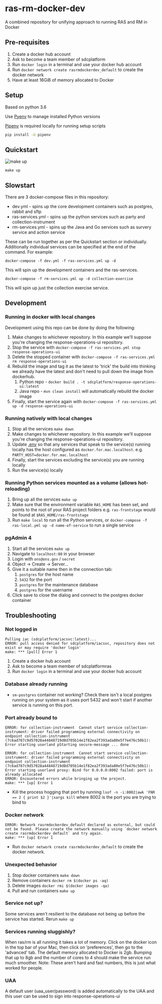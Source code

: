 # ras-rm-docker-dev
A combined repository for unifying approach to running RAS and RM in Docker

## Pre-requisites
1. Create a docker hub account
1. Ask to become a team member of sdcplatform
1. Run `docker login` in a terminal and use your docker hub account
1. Run `docker network create rasrmdockerdev_default` to create the docker network
1. Have at least 16GiB of memory allocated to Docker

## Setup
Based on python 3.6

Use [Pyenv](https://github.com/pyenv/pyenv) to manage installed Python versions

[Pipenv](https://docs.pipenv.org/) is required locally for running setup scripts

```bash
pip install -U pipenv
```

## Quickstart
![make up](https://media.giphy.com/media/xULW8lyhMJjzyO33sA/giphy.gif)
```
make up
```

## Slowstart

There are 3 docker-compose files in this repository:
- dev.yml - spins up the core development containers such as postgres, rabbit and sftp
- ras-services.yml - spins up the python services such as party and collection-instrument
- rm-services.yml - spins up the Java and Go services such as survery service and action service

These can be run together as per the Quickstart section or individually.  Additionally individual services can be specified at the end of the command. For example:

```
docker-compose -f dev.yml -f ras-services.yml up -d
```

This will spin up the development containers and the ras-services.

```
docker-compose -f rm-services.yml up -d collection-exercise
```

This will spin up just the collection exercise service.

## Development

### Running in docker with local changes
Development using this repo can be done by doing the following:

1. Make changes to whichever repository.  In this example we'll suppose you're changing the response-operations-ui repository.
1. Stop the service with `docker-compose -f ras-services.yml stop response-operations-ui`
1. Delete the stopped container with `docker-compose -f ras-services.yml rm response-operations-ui`
1. Rebuild the image and tag it as the latest to 'trick' the build into thinking we already have the latest and don't need to pull down the image from dockerhub.
    1. Python repo - `docker build . -t sdcplatform/response-operations-ui:latest`
    1. Java repo - `mvn clean install` will automatically rebuild the docker image
1. Finally, start the service again with `docker-compose -f ras-services.yml up -d response-operations-ui`

### Running natively with local changes
1. Stop all the services `make down`
1. Make changes to whichever repository.  In this example we'll suppose you're changing the response-operations-ui repository.
1. Update [.env](./.env) so that any services that speak to the service(s) running locally has the host configured as `docker.for.mac.localhost`. e.g. `PARTY_HOST=docker.for.mac.localhost`
1. Finally, start the services excluding the service(s) you are running locally
1. Run the service(s) locally

### Running Python services mounted as a volume (allows hot-reloading)
1. Bring up all the services `make up`
2. Make sure that the environment variable `RAS_HOME` has been set, and points to the root of your RAS project folders e.g. `ras-frontstage` would be found at `$RAS_HOME/ras-frontstage`
3. Run `make local` to run all the Python services, or `docker-compose -f ras-local.yml up -d name-of-service` to run a single service

### pgAdmin 4
1. Start all the services `make up`
1. Navigate to `localhost:80` in your browser
1. Login with `ons@ons.gov` / `secret`
1. Object -> Create -> Server...
1. Give it a suitable name then in the connection tab:
    1. `postgres` for the host name
    1. `5432` for the port
    1. `postgres` for the maintenance database
    1. `postgres` for the username
1. Click save to close the dialog and connect to the postgres docker container

## Troubleshooting
### Not logged in
```
Pulling iac (sdcplatform/iacsvc:latest)...
ERROR: pull access denied for sdcplatform/iacsvc, repository does not exist or may require 'docker login'
make: *** [pull] Error 1
```
1. Create a docker hub account
1. Ask to become a team member of sdcplatformras
1. Run `docker login` in a terminal and use your docker hub account

### Database already running
- `sm-postgres` container not working? Check there isn't a local postgres running on your system as it uses port 5432 and won't start if another service is running on this port.

### Port already bound to
```
ERROR: for collection-instrument  Cannot start service collection-instrument: driver failed programming external connectivity on endpoint collection-instrument (7c6ad787c9d57028a44848719d8d705b14e1f82ea2f393ada80e5f7e476c50b1): Error starting userland pStarting secure-message ... done

ERROR: for collection-instrument  Cannot start service collection-instrument: driver failed programming external connectivity on endpoint collection-instrument (7c6ad787c9d57028a44848719d8d705b14e1f82ea2f393ada80e5f7e476c50b1): Error starting userland proxy: Bind for 0.0.0.0:8002 failed: port is already allocated
ERROR: Encountered errors while bringing up the project.
make: *** [up] Error 1
```
- Kill the process hogging that port by running `lsof -n -i:8002|awk 'FNR == 2 { print $2 }'|xargs kill` where 8002 is the port you are trying to bind to

### Docker network
```
ERROR: Network rasrmdockerdev_default declared as external, but could not be found. Please create the network manually using `docker network create rasrmdockerdev_default` and try again.
make: *** [up] Error 1
```

- Run `docker network create rasrmdockerdev_default` to create the docker network.

### Unexpected behavior

1. Stop docker containers `make down`
1. Remove containers `docker rm $(docker ps -aq)`
1. Delete images `docker rmi $(docker images -qa)`
1. Pull and run containers `make up`

### Service not up?

Some services aren't resilient to the database not being up before the service has started. Rerun `make up`

### Services running sluggishly?

When ras/rm is all running it takes a lot of memory.  Click on the docker icon in the top bar of your Mac,
then click on 'preferences', then go to the 'advanced' tab.  The default memory allocated to Docker is 2gb.
Bumping that up to 8gb and the number of cores to 4 should make the service run much smoother. Note: These aren't
hard and fast numbers, this is just what worked for people.

### UAA
A default user (uaa_user/password) is added automatically to the UAA and this user can be used to sign into response-operations-ui
